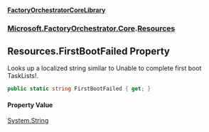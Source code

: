 #### [FactoryOrchestratorCoreLibrary](./FactoryOrchestratorCoreLibrary.md 'FactoryOrchestratorCoreLibrary')
### [Microsoft.FactoryOrchestrator.Core](./Microsoft-FactoryOrchestrator-Core.md 'Microsoft.FactoryOrchestrator.Core').[Resources](./Microsoft-FactoryOrchestrator-Core-Resources.md 'Microsoft.FactoryOrchestrator.Core.Resources')
## Resources.FirstBootFailed Property
Looks up a localized string similar to Unable to complete first boot TaskLists!.  
```csharp
public static string FirstBootFailed { get; }
```
#### Property Value
[System.String](https://docs.microsoft.com/en-us/dotnet/api/System.String 'System.String')  
